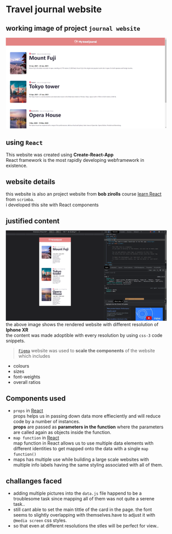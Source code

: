 # Travel journal website 
## working image of project `journal website`
![](public/images/main.png)
## using `React`
 This website was created using **Create-React-App**
<br/>React framework is the most rapidly developing
webframework in existence.
## website details
this website is also an project website from **bob zirolls** course [learn React](https://scrimba.com/learn/learnreact) from `scrimba`.<br/>
i developed this site with React components<br/>
## justified content
![](public/images/main2.png)
the above image shows the rendered website with different resolution of **Iphone XR**
<br/>
the content was made adoptible with every resolution by using `css-3` code snippets.
<br/>
> [`Figma`](https://www.figma.com/?fuid=) website was used to **scale the components** of the website which includes
- colours
- sizes
- font-weights
- overall ratios

## Components used
- `props` in [React](https://www.javatpoint.com/react-props#:~:text=React%20Props,-Props%20stand%20for&text=It%20is%20an%20object%20which,arguments%20passed%20in%20a%20function.)  <br/>
 props helps us in passing down data more effieciently and will reduce code by a number of instances.<br/>
 **props** are passed as **parameters in the function** where the parameters are called again as objects inside the function.    
 - `map function` in [React](https://www.pluralsight.com/guides/how-to-use-the-map()-function-to-export-javascript-in-react)<br/>
 map function in React allows us to use multiple data elements with different identities to get mapped onto the data with a single `map function()` 
 - maps has multiple use while building a large scale websites with multiple info labels having the same styling associated with all of them.

 ## challanges faced
 - adding multiple pictures into the `data.js` file happend to be a troublesome task since mapping all of them was not quite a serene task..
 - still cant able to set the main tittle of the card in the page. the font seems to slightly overlapping with themselves.have to adjust it with `@media screen` css styles.
 - so that even at different resolutions the stles will be perfect for view..